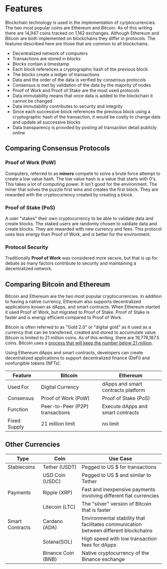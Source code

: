 # Features

Blockchain technology is used in the implementation of cyrptocurrencies. The two most popular coins are Ethereum and Bitcoin.  As of this writing there are 14,947 coins tracked on 1,162 exchanges.  Although Ethereum and Bitcoin are both implemented on blockchains they differ in protocols.  The features described here are those that are common to all blockchains.

* Decentralized network of computers
* Transactions are stored in blocks
* Blocks contain a timestamp
* Each block references a cryptographic hash of the previous block
* The blocks create a ledger of transactions
* Data and the order of the data is verified by consensus protocols 
* Consensus is met by validation of the data by the majority of nodes
* Proof of Work and Proof of Stake are the most used protocols
* Data immutability means that once data is added to the blockchain it cannot be changed
* Data immutability contributes to security and integrity
* Since each successive block references the previous block using a cryptographic hash of the transaction, it would be costly to change data and update all successive blocks
* Data transparency is provided by posting all transaction detail publicly online

## Comparing Consensus Protocols


### Proof of Work (PoW)

Computers, referred to as **miners** compete to solve a brute force attempt to create a low value hash.  The low value hash is a value that starts with 0's.  This takes a lot of computing power.  It isn't good for the environment.  The miner that solves the puzzle first wins and creates the first block. They are rewarded with the cryptocurrency created by creating a block.

### Proof of Stake (PoS)

A user "stakes" their own cryptocurrency to be able to validate data and create blocks.  The staked users are randomly chosen to valdiate data and create blocks.  They are rewarded with new currency and fees.  This protocol uses less energy than Proof of Work, and is better for the environment.

### Protocol Security

Traditionally **Proof of Work** was considered more secure, but that is up for debate as many factors contribute to security and maintaining a decentralized network.

## Comparing Bitcoin and Ethereum

Bitcoin and Ethereum are the two most popular cryptocurrencies. In addition to having a native currency, Ethereum also supports decentralized applications known as dApps, and smart contracts. When Ethereum started it used Proof of Work, but migrated to Proof of Stake.  Proof of Stake is faster and is energy efficient compared to Proof of Work. 

Bitcoin is often referred to as "Gold 2.0" or "digital gold" as it used as a currency that can be transferred, created and stored to accumulate value. Bitcoin is limited to 21 million coins.  As of this writing, there are 19,776,187.5 coins. Bitcoin uses a [process that will keep the number below 21 million](https://www.investopedia.com/tech/what-happens-bitcoin-after-21-million-mined/). 

Using Ethereum dApps and smart contracts, developers can create decentralized applications to support decentralized finance (DeFi) and nonfungible tokens (NFTs).  

| Feature | Bitcoin | Ethereum |
|---|---|---|
|Used For | Digital Currency | dApps and smart contracts platform|
|Consensus | Proof of Work (PoW)|Proof of Stake (PoS)|
|Function | Peer-to-Peer (P2P) transactions | Execute dApps and smart contracts|
|Fixed Supply| 21 million limit| no limit|



## Other Currencies

|Type|Coin|Use Case|
|---|---|---|
|Stablecoins|Tether (USDT)|Pegged to US $ for transactions|
||USD Coin (USDC)|Pegged to US $ and similar to Tether|
|Payments| Ripple (XRP) | Fast and inexpensive payments involving different fiat currencies|
||Litecoin (LTC) | The "silver" version of Bitcoin that is faster|
|Smart Contracts|Cardano (ADA)| Environmental stability that facilitates communication between different blockchains|
||Solana(SOL)| High speed with low transaction fees for dApps|
||Binance Coin (BNB) | Native cryptocurrency of the Binance exchange|






